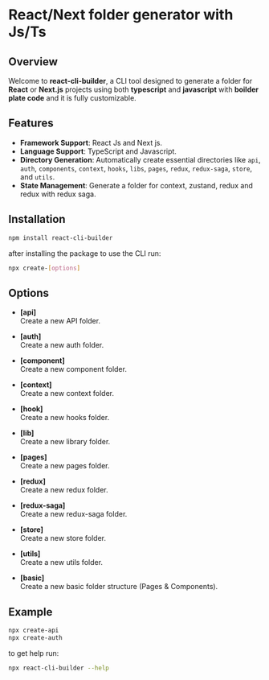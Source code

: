 # React/Next folder generator with Js/Ts

## Overview

Welcome to **react-cli-builder**, a CLI tool designed to generate a folder for **React** or **Next.js** projects using both **typescript** and **javascript** with **boilder plate code** and it is fully customizable. 
 

## Features

- **Framework Support**: React Js and Next js.
- **Language Support**: TypeScript and Javascript.
- **Directory Generation**: Automatically create essential directories like `api`, `auth`, `components`, `context`, `hooks`, `libs`, `pages`, `redux`, `redux-saga`, `store`, and `utils`.
- **State Management**:  Generate a folder for context, zustand, redux and redux with redux saga.

## Installation

```bash
npm install react-cli-builder
```

after installing the package to use the CLI run:

```bash
npx create-[options]
```

## Options

- **[api]**  
  Create a new API folder.

- **[auth]**  
  Create a new auth folder.

- **[component]**  
  Create a new component folder.

- **[context]**  
  Create a new context folder.

- **[hook]**  
  Create a new hooks folder.

- **[lib]**  
  Create a new library folder.

- **[pages]**  
  Create a new pages folder.

- **[redux]**  
  Create a new redux folder.

- **[redux-saga]**  
  Create a new redux-saga folder.

- **[store]**  
  Create a new store folder.

- **[utils]**  
  Create a new utils folder.

- **[basic]**  
  Create a new basic folder structure (Pages & Components).

## Example

```bash
npx create-api
npx create-auth
```

to get help run: 
```bash
npx react-cli-builder --help
```